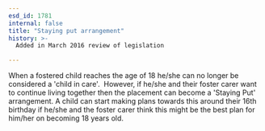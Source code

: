 ```yaml
---
esd_id: 1781
internal: false
title: "Staying put arrangement"
history: >-
  Added in March 2016 review of legislation

---
```


When a fostered child reaches the age of 18 he/she can no longer be considered a 'child in care'.  However, if he/she and their foster carer want to continue living together then the placement can become a 'Staying Put' arrangement. A child can start making plans towards this around their 16th birthday if he/she and the foster carer think this might be the best plan for him/her on becoming 18 years old.

